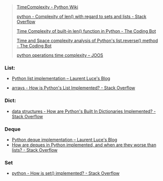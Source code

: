 > [TimeComplexity - Python Wiki](https://wiki.python.org/moin/TimeComplexity)
>
> [python - Complexity of len() with regard to sets and lists - Stack Overflow](https://stackoverflow.com/questions/32248882/complexity-of-len-with-regard-to-sets-and-lists)
>
> [Time Complexity of built-in len() function in Python - The Coding Bot](https://thecodingbot.com/time-complexity-of-built-in-len-function-in-python/)
>
> [Time and Space complexity analysis of Python's list.reverse() method - The Coding Bot](https://thecodingbot.com/time-and-space-complexity-analysis-of-pythons-list-reverse-method/)
>
> [python operations time complexity – JOOS](https://joosjuliet.github.io/complexity_of_python_operations/)



### List: 

+ [Python list implementation – Laurent Luce's Blog](http://www.laurentluce.com/posts/python-list-implementation/)

+ [arrays - How is Python's List Implemented? - Stack Overflow](https://stackoverflow.com/questions/3917574/how-is-pythons-list-implemented)

### Dict:

+ [data structures - How are Python's Built In Dictionaries Implemented? - Stack Overflow](https://stackoverflow.com/questions/327311/how-are-pythons-built-in-dictionaries-implemented)

### Deque

+ [Python deque implementation – Laurent Luce's Blog](http://www.laurentluce.com/posts/python-deque-implementation/)
+ [How are deques in Python implemented, and when are they worse than lists? - Stack Overflow](https://stackoverflow.com/questions/6256983/how-are-deques-in-python-implemented-and-when-are-they-worse-than-lists)

### Set

+ [python - How is set() implemented? - Stack Overflow](https://stackoverflow.com/questions/3949310/how-is-set-implemented)

